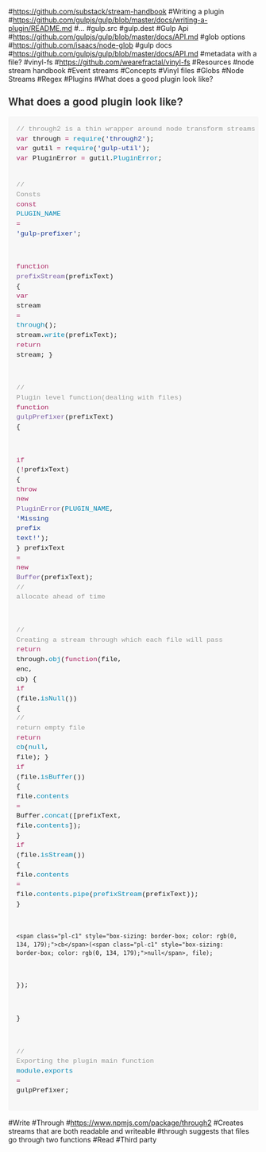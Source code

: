 #https://github.com/substack/stream-handbook
#Writing a plugin
#https://github.com/gulpjs/gulp/blob/master/docs/writing-a-plugin/README.md
#...
#gulp.src 
#gulp.dest
#Gulp Api
#https://github.com/gulpjs/gulp/blob/master/docs/API.md
#glob options
#https://github.com/isaacs/node-glob
#gulp docs
#https://github.com/gulpjs/gulp/blob/master/docs/API.md
#metadata with a file?
#vinyl-fs
#https://github.com/wearefractal/vinyl-fs
#Resources
#node stream handbook
#Event streams
#Concepts
#Vinyl files
#Globs
#Node Streams
#Regex
#Plugins
#What does a good plugin look like?
<h3 style="box-sizing: border-box; margin-top: 1em; margin-bottom: 16px; line-height: 1.43; font-size: 1.5em; position: relative; color: rgb(51, 51, 51); font-family: 'Helvetica Neue', Helvetica, 'Segoe UI', Arial, freesans, sans-serif;">What does a good plugin look like?</h3><div class="highlight highlight-js" style="box-sizing: border-box; margin-bottom: 16px; font-family: 'Helvetica Neue', Helvetica, 'Segoe UI', Arial, freesans, sans-serif; font-size: 16px; line-height: 25.6000003814697px;"><pre style="box-sizing: border-box; overflow: auto; font-family: Consolas, 'Liberation Mono', Menlo, Courier, monospace; font-size: 13.6000003814697px; margin-bottom: 0px; font-stretch: normal; line-height: 1.45; padding: 16px; border-radius: 3px; word-wrap: normal; word-break: normal; background-color: rgb(247, 247, 247);"><span class="pl-c" style="box-sizing: border-box; color: rgb(150, 152, 150);">// through2 is a thin wrapper around node transform streams</span>
<span class="pl-k" style="box-sizing: border-box; color: rgb(167, 29, 93);">var</span> through <span class="pl-k" style="box-sizing: border-box; color: rgb(167, 29, 93);">=</span> <span class="pl-c1" style="box-sizing: border-box; color: rgb(0, 134, 179);">require</span>(<span class="pl-s" style="box-sizing: border-box; color: rgb(24, 54, 145);"><span class="pl-pds" style="box-sizing: border-box;">'</span>through2<span class="pl-pds" style="box-sizing: border-box;">'</span></span>);
<span class="pl-k" style="box-sizing: border-box; color: rgb(167, 29, 93);">var</span> gutil <span class="pl-k" style="box-sizing: border-box; color: rgb(167, 29, 93);">=</span> <span class="pl-c1" style="box-sizing: border-box; color: rgb(0, 134, 179);">require</span>(<span class="pl-s" style="box-sizing: border-box; color: rgb(24, 54, 145);"><span class="pl-pds" style="box-sizing: border-box;">'</span>gulp-util<span class="pl-pds" style="box-sizing: border-box;">'</span></span>);
<span class="pl-k" style="box-sizing: border-box; color: rgb(167, 29, 93);">var</span> PluginError <span class="pl-k" style="box-sizing: border-box; color: rgb(167, 29, 93);">=</span> gutil.<span class="pl-c1" style="box-sizing: border-box; color: rgb(0, 134, 179);">PluginError</span>;

<span class="pl-c" style="box-sizing: border-box; color: rgb(150, 152, 150);">// Consts</span>
<span class="pl-k" style="box-sizing: border-box; color: rgb(167, 29, 93);">const</span> <span class="pl-c1" style="box-sizing: border-box; color: rgb(0, 134, 179);">PLUGIN_NAME</span> <span class="pl-k" style="box-sizing: border-box; color: rgb(167, 29, 93);">=</span> <span class="pl-s" style="box-sizing: border-box; color: rgb(24, 54, 145);"><span class="pl-pds" style="box-sizing: border-box;">'</span>gulp-prefixer<span class="pl-pds" style="box-sizing: border-box;">'</span></span>;

<span class="pl-k" style="box-sizing: border-box; color: rgb(167, 29, 93);">function</span> <span class="pl-en" style="box-sizing: border-box; color: rgb(121, 93, 163);">prefixStream</span>(<span class="pl-smi" style="box-sizing: border-box;">prefixText</span>) {
  <span class="pl-k" style="box-sizing: border-box; color: rgb(167, 29, 93);">var</span> stream <span class="pl-k" style="box-sizing: border-box; color: rgb(167, 29, 93);">=</span> <span class="pl-c1" style="box-sizing: border-box; color: rgb(0, 134, 179);">through</span>();
  stream.<span class="pl-c1" style="box-sizing: border-box; color: rgb(0, 134, 179);">write</span>(prefixText);
  <span class="pl-k" style="box-sizing: border-box; color: rgb(167, 29, 93);">return</span> stream;
}

<span class="pl-c" style="box-sizing: border-box; color: rgb(150, 152, 150);">// Plugin level function(dealing with files)</span>
<span class="pl-k" style="box-sizing: border-box; color: rgb(167, 29, 93);">function</span> <span class="pl-en" style="box-sizing: border-box; color: rgb(121, 93, 163);">gulpPrefixer</span>(<span class="pl-smi" style="box-sizing: border-box;">prefixText</span>) {

  <span class="pl-k" style="box-sizing: border-box; color: rgb(167, 29, 93);">if</span> (<span class="pl-k" style="box-sizing: border-box; color: rgb(167, 29, 93);">!</span>prefixText) {
    <span class="pl-k" style="box-sizing: border-box; color: rgb(167, 29, 93);">throw</span> <span class="pl-k" style="box-sizing: border-box; color: rgb(167, 29, 93);">new</span> <span class="pl-en" style="box-sizing: border-box; color: rgb(121, 93, 163);">PluginError</span>(<span class="pl-c1" style="box-sizing: border-box; color: rgb(0, 134, 179);">PLUGIN_NAME</span>, <span class="pl-s" style="box-sizing: border-box; color: rgb(24, 54, 145);"><span class="pl-pds" style="box-sizing: border-box;">'</span>Missing prefix text!<span class="pl-pds" style="box-sizing: border-box;">'</span></span>);
  }
  prefixText <span class="pl-k" style="box-sizing: border-box; color: rgb(167, 29, 93);">=</span> <span class="pl-k" style="box-sizing: border-box; color: rgb(167, 29, 93);">new</span> <span class="pl-en" style="box-sizing: border-box; color: rgb(121, 93, 163);">Buffer</span>(prefixText); <span class="pl-c" style="box-sizing: border-box; color: rgb(150, 152, 150);">// allocate ahead of time</span>

  <span class="pl-c" style="box-sizing: border-box; color: rgb(150, 152, 150);">// Creating a stream through which each file will pass</span>
  <span class="pl-k" style="box-sizing: border-box; color: rgb(167, 29, 93);">return</span> through.<span class="pl-c1" style="box-sizing: border-box; color: rgb(0, 134, 179);">obj</span>(<span class="pl-k" style="box-sizing: border-box; color: rgb(167, 29, 93);">function</span>(<span class="pl-smi" style="box-sizing: border-box;">file</span>, <span class="pl-smi" style="box-sizing: border-box;">enc</span>, <span class="pl-smi" style="box-sizing: border-box;">cb</span>) {
    <span class="pl-k" style="box-sizing: border-box; color: rgb(167, 29, 93);">if</span> (file.<span class="pl-c1" style="box-sizing: border-box; color: rgb(0, 134, 179);">isNull</span>()) {
      <span class="pl-c" style="box-sizing: border-box; color: rgb(150, 152, 150);">// return empty file</span>
      <span class="pl-k" style="box-sizing: border-box; color: rgb(167, 29, 93);">return</span> <span class="pl-c1" style="box-sizing: border-box; color: rgb(0, 134, 179);">cb</span>(<span class="pl-c1" style="box-sizing: border-box; color: rgb(0, 134, 179);">null</span>, file);
    }
    <span class="pl-k" style="box-sizing: border-box; color: rgb(167, 29, 93);">if</span> (file.<span class="pl-c1" style="box-sizing: border-box; color: rgb(0, 134, 179);">isBuffer</span>()) {
      file.<span class="pl-c1" style="box-sizing: border-box; color: rgb(0, 134, 179);">contents</span> <span class="pl-k" style="box-sizing: border-box; color: rgb(167, 29, 93);">=</span> Buffer.<span class="pl-c1" style="box-sizing: border-box; color: rgb(0, 134, 179);">concat</span>([prefixText, file.<span class="pl-c1" style="box-sizing: border-box; color: rgb(0, 134, 179);">contents</span>]);
    }
    <span class="pl-k" style="box-sizing: border-box; color: rgb(167, 29, 93);">if</span> (file.<span class="pl-c1" style="box-sizing: border-box; color: rgb(0, 134, 179);">isStream</span>()) {
      file.<span class="pl-c1" style="box-sizing: border-box; color: rgb(0, 134, 179);">contents</span> <span class="pl-k" style="box-sizing: border-box; color: rgb(167, 29, 93);">=</span> file.<span class="pl-c1" style="box-sizing: border-box; color: rgb(0, 134, 179);">contents</span>.<span class="pl-c1" style="box-sizing: border-box; color: rgb(0, 134, 179);">pipe</span>(<span class="pl-c1" style="box-sizing: border-box; color: rgb(0, 134, 179);">prefixStream</span>(prefixText));
    }

    <span class="pl-c1" style="box-sizing: border-box; color: rgb(0, 134, 179);">cb</span>(<span class="pl-c1" style="box-sizing: border-box; color: rgb(0, 134, 179);">null</span>, file);

  });

}

<span class="pl-c" style="box-sizing: border-box; color: rgb(150, 152, 150);">// Exporting the plugin main function</span>
<span class="pl-c1" style="box-sizing: border-box; color: rgb(0, 134, 179);">module</span>.<span class="pl-c1" style="box-sizing: border-box; color: rgb(0, 134, 179);">exports</span> <span class="pl-k" style="box-sizing: border-box; color: rgb(167, 29, 93);">=</span> gulpPrefixer;</pre></div>
#Write
#Through
#https://www.npmjs.com/package/through2
#Creates streams that are both readable and writeable
#through suggests that files go through two functions
#Read
#Third party
